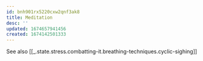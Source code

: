 ```yaml
---
id: bnh901rx5220cxw2qnf3ak8
title: Meditation
desc: ''
updated: 1674657941456
created: 1674142501333
---
```


See also [[_.state.stress.combatting-it.breathing-techniques.cyclic-sighing]]